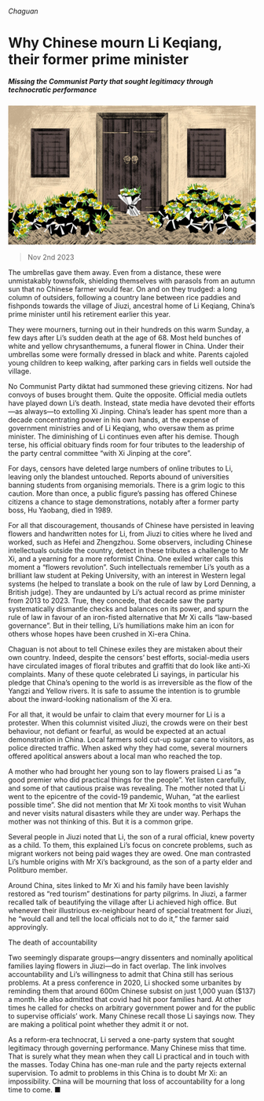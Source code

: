 ###### Chaguan

# Why Chinese mourn Li Keqiang, their former prime minister 

##### Missing the Communist Party that sought legitimacy through technocratic performance 

![image](images/20231104_CND000.jpg) 

> Nov 2nd 2023 

The umbrellas gave them away. Even from a distance, these were unmistakably townsfolk, shielding themselves with parasols from an autumn sun that no Chinese farmer would fear. On and on they trudged: a long column of outsiders, following a country lane between rice paddies and fishponds towards the village of Jiuzi, ancestral home of Li Keqiang, China’s prime minister until his retirement earlier this year. 

They were mourners, turning out in their hundreds on this warm Sunday, a few days after Li’s sudden death at the age of 68. Most held bunches of white and yellow chrysanthemums, a funeral flower in China. Under their umbrellas some were formally dressed in black and white. Parents cajoled young children to keep walking, after parking cars in fields well outside the village. 

No Communist Party diktat had summoned these grieving citizens. Nor had convoys of buses brought them. Quite the opposite. Official media outlets have played down Li’s death. Instead, state media have devoted their efforts—as always—to extolling Xi Jinping. China’s leader has spent more than a decade concentrating power in his own hands, at the expense of government ministries and of Li Keqiang, who oversaw them as prime minister. The diminishing of Li continues even after his demise. Though terse, his official obituary finds room for four tributes to the leadership of the party central committee “with Xi Jinping at the core”.

For days, censors have deleted large numbers of online tributes to Li, leaving only the blandest untouched. Reports abound of universities banning students from organising memorials. There is a grim logic to this caution. More than once, a public figure’s passing has offered Chinese citizens a chance to stage demonstrations, notably after a former party boss, Hu Yaobang, died in 1989.

For all that discouragement, thousands of Chinese have persisted in leaving flowers and handwritten notes for Li, from Jiuzi to cities where he lived and worked, such as Hefei and Zhengzhou. Some observers, including Chinese intellectuals outside the country, detect in these tributes a challenge to Mr Xi, and a yearning for a more reformist China. One exiled writer calls this moment a “flowers revolution”. Such intellectuals remember Li’s youth as a brilliant law student at Peking University, with an interest in Western legal systems (he helped to translate a book on the rule of law by Lord Denning, a British judge). They are undaunted by Li’s actual record as prime minister from 2013 to 2023. True, they concede, that decade saw the party systematically dismantle checks and balances on its power, and spurn the rule of law in favour of an iron-fisted alternative that Mr Xi calls “law-based governance”. But in their telling, Li’s humiliations make him an icon for others whose hopes have been crushed in Xi-era China. 

Chaguan is not about to tell Chinese exiles they are mistaken about their own country. Indeed, despite the censors’ best efforts, social-media users have circulated images of floral tributes and graffiti that do look like anti-Xi complaints. Many of these quote celebrated Li sayings, in particular his pledge that China’s opening to the world is as irreversible as the flow of the Yangzi and Yellow rivers. It is safe to assume the intention is to grumble about the inward-looking nationalism of the Xi era.

For all that, it would be unfair to claim that every mourner for Li is a protester. When this columnist visited Jiuzi, the crowds were on their best behaviour, not defiant or fearful, as would be expected at an actual demonstration in China. Local farmers sold cut-up sugar cane to visitors, as police directed traffic. When asked why they had come, several mourners offered apolitical answers about a local man who reached the top.

A mother who had brought her young son to lay flowers praised Li as “a good premier who did practical things for the people”. Yet listen carefully, and some of that cautious praise was revealing. The mother noted that Li went to the epicentre of the covid-19 pandemic, Wuhan, “at the earliest possible time”. She did not mention that Mr Xi took months to visit Wuhan and never visits natural disasters while they are under way. Perhaps the mother was not thinking of this. But it is a common gripe.

Several people in Jiuzi noted that Li, the son of a rural official, knew poverty as a child. To them, this explained Li’s focus on concrete problems, such as migrant workers not being paid wages they are owed. One man contrasted Li’s humble origins with Mr Xi’s background, as the son of a party elder and Politburo member. 

Around China, sites linked to Mr Xi and his family have been lavishly restored as “red tourism” destinations for party pilgrims. In Jiuzi, a farmer recalled talk of beautifying the village after Li achieved high office. But whenever their illustrious ex-neighbour heard of special treatment for Jiuzi, he “would call and tell the local officials not to do it,” the farmer said approvingly.

The death of accountability

Two seemingly disparate groups—angry dissenters and nominally apolitical families laying flowers in Jiuzi—do in fact overlap. The link involves accountability and Li’s willingness to admit that China still has serious problems. At a press conference in 2020, Li shocked some urbanites by reminding them that around 600m Chinese subsist on just 1,000 yuan ($137) a month. He also admitted that covid had hit poor families hard. At other times he called for checks on arbitrary government power and for the public to supervise officials’ work. Many Chinese recall those Li sayings now. They are making a political point whether they admit it or not.

As a reform-era technocrat, Li served a one-party system that sought legitimacy through governing performance. Many Chinese miss that time. That is surely what they mean when they call Li practical and in touch with the masses. Today China has one-man rule and the party rejects external supervision. To admit to problems in this China is to doubt Mr Xi: an impossibility. China will be mourning that loss of accountability for a long time to come. ■






